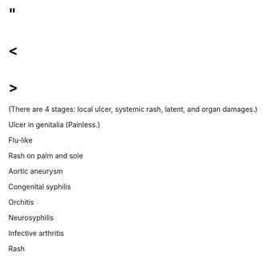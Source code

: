# "

# <

# >

(There are 4 stages: local ulcer, systemic rash, latent, and organ damages.)

Ulcer in genitalia
(Painless.)

Flu-like

Rash on palm and sole

Aortic aneurysm

Congenital syphilis

Orchitis

Neurosyphilis

Infective arthritis

Rash
